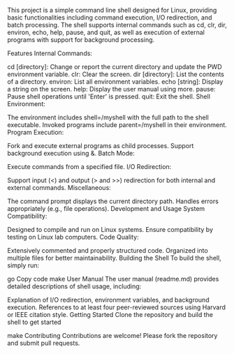 This project is a simple command line shell designed for Linux, providing basic functionalities including command execution, I/O redirection, and batch processing. The shell supports internal commands such as cd, clr, dir, environ, echo, help, pause, and quit, as well as execution of external programs with support for background processing.

Features
Internal Commands:

cd [directory]: Change or report the current directory and update the PWD environment variable.
clr: Clear the screen.
dir [directory]: List the contents of a directory.
environ: List all environment variables.
echo [string]: Display a string on the screen.
help: Display the user manual using more.
pause: Pause shell operations until 'Enter' is pressed.
quit: Exit the shell.
Shell Environment:

The environment includes shell=/myshell with the full path to the shell executable.
Invoked programs include parent=/myshell in their environment.
Program Execution:

Fork and execute external programs as child processes.
Support background execution using &.
Batch Mode:

Execute commands from a specified file.
I/O Redirection:

Support input (<) and output (> and >>) redirection for both internal and external commands.
Miscellaneous:

The command prompt displays the current directory path.
Handles errors appropriately (e.g., file operations).
Development and Usage
System Compatibility:

Designed to compile and run on Linux systems.
Ensure compatibility by testing on Linux lab computers.
Code Quality:

Extensively commented and properly structured code.
Organized into multiple files for better maintainability.
Building the Shell
To build the shell, simply run:

go
Copy code
make
User Manual
The user manual (readme.md) provides detailed descriptions of shell usage, including:

Explanation of I/O redirection, environment variables, and background execution.
References to at least four peer-reviewed sources using Harvard or IEEE citation style.
Getting Started
Clone the repository and build the shell to get started

make
Contributing
Contributions are welcome! Please fork the repository and submit pull requests.
